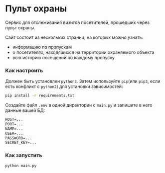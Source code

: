 # Пульт охраны 

Сервис для отслеживания визитов посетителей, прошедших через пульт охраны. 

Сайт состоит из нескольких страниц, на которых можно узнать: 
* информацию по пропускам 
* о посетителях, находящихся на территории охраняемого объекта
* всю историю посещений по каждому пропуску


### Как настроить
Должен быть установлен `python3`. Затем используйте `pip`(или `pip3`, если есть конфликт с `python2`) для установки зависимостей:
```bash
pip install -r requirements.txt
```

Создайте файл `.env` в одной директории с `main.py`  и запишите в него данные вашей БД:
```txt
HOST=...
PORT=...
NAME=...        
USER=...
PASSWORD=...
SECRET_KEY=...
```

### Как запустить 

```bash
python main.py
```

